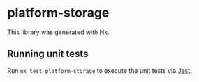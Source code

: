# platform-storage

This library was generated with [Nx](https://nx.dev).

## Running unit tests

Run `nx test platform-storage` to execute the unit tests via [Jest](https://jestjs.io).
